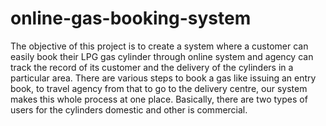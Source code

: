 # online-gas-booking-system
The objective of this project is to create a system where a customer  can easily book their LPG gas cylinder through online system and  agency can track the record of its customer and the delivery of the  cylinders in a particular area.
There are various steps to book a gas like issuing an entry book, to 
travel agency from that to go to the delivery centre, our system makes 
this whole process at one place. Basically, there are two types of users 
for the cylinders domestic and other is commercial.

